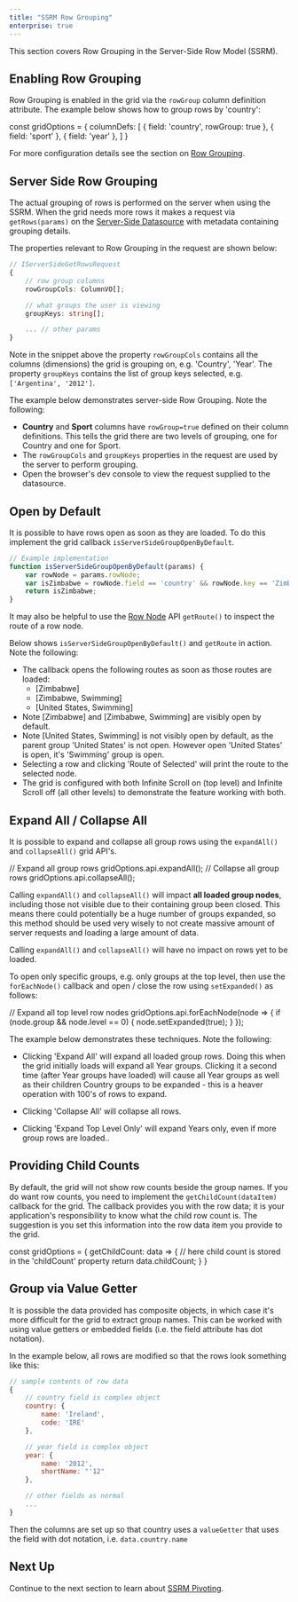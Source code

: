 ```yaml
---
title: "SSRM Row Grouping"
enterprise: true
---
```


This section covers Row Grouping in the Server-Side Row Model (SSRM).

## Enabling Row Grouping

Row Grouping is enabled in the grid via the `rowGroup` column definition attribute.
The example below shows how to group rows by 'country':

<snippet>
const gridOptions = {
    columnDefs: [
        { field: 'country', rowGroup: true },
        { field: 'sport' },
        { field: 'year' },
    ]
}
</snippet>

For more configuration details see the section on [Row Grouping](/grouping/).

## Server Side Row Grouping

The actual grouping of rows is performed on the server when using the SSRM. When the grid needs more rows it makes a 
request via `getRows(params)` on the [Server-Side Datasource](/server-side-model-datasource) with metadata containing 
grouping details.

The properties relevant to Row Grouping in the request are shown below:

```ts
// IServerSideGetRowsRequest
{
    // row group columns
    rowGroupCols: ColumnVO[];

    // what groups the user is viewing
    groupKeys: string[];

    ... // other params
}
```

Note in the snippet above the property `rowGroupCols` contains all the columns (dimensions) the grid is
grouping on, e.g. 'Country', 'Year'. The property `groupKeys` contains the list of group keys selected,
e.g. `['Argentina', '2012']`.

The example below demonstrates server-side Row Grouping. Note the following:

- <b>Country</b> and <b>Sport</b> columns have `rowGroup=true` defined on their column definitions. This tells the grid there are two levels of grouping, one for Country and one for Sport.
- The `rowGroupCols` and `groupKeys` properties in the request are used by the server to perform grouping.
- Open the browser's dev console to view the request supplied to the datasource.

<grid-example title='Row Grouping' name='row-grouping' type='generated' options='{ "enterprise": true, "exampleHeight": 590, "extras": ["alasql"], "modules": ["serverside", "rowgrouping"] }'></grid-example>

## Open by Default

It is possible to have rows open as soon as they are loaded. To do this implement the grid callback `isServerSideGroupOpenByDefault`.

<api-documentation source='grid-options/properties.json' section='serverSideRowModel' names='["isServerSideGroupOpenByDefault"]' ></api-documentation>

```js
// Example implementation
function isServerSideGroupOpenByDefault(params) {
    var rowNode = params.rowNode;
    var isZimbabwe = rowNode.field == 'country' && rowNode.key == 'Zimbabwe';
    return isZimbabwe;
}
```

It may also be helpful to use the [Row Node](/row-object/) API `getRoute()` to inspect the route of a row node.

<api-documentation source='row-object/resources/methods.json' section='rowNodeMethods' names='["getRoute"]' ></api-documentation>

Below shows `isServerSideGroupOpenByDefault()` and `getRoute` in action. Note the following:

- The callback opens the following routes as soon as those routes are loaded:
    - [Zimbabwe]
    - [Zimbabwe, Swimming]
    - [United States, Swimming]
- Note [Zimbabwe] and [Zimbabwe, Swimming] are visibly open by default.
- Note [United States, Swimming] is not visibly open by default, as the parent group 'United States' is not open. However open 'United States' is open, it's 'Swimming' group is open.
- Selecting a row and clicking 'Route of Selected' will print the route to the selected node.
- The grid is configured with both Infinite Scroll on (top level) and Infinite Scroll off (all other levels) to demonstrate the feature working with both.

<grid-example title='Open by Default' name='open-by-default' type='generated' options='{ "enterprise": true, "extras": ["alasql"], "modules": ["serverside"] }'></grid-example>

## Expand All / Collapse All

It is possible to expand and collapse all group rows using the `expandAll()` and `collapseAll()` grid API's.

<snippet>
// Expand all group rows
gridOptions.api.expandAll();
// Collapse all group rows
gridOptions.api.collapseAll();
</snippet>

Calling `expandAll()` and `collapseAll()` will impact **all loaded group nodes**, including those not visible due to their containing group been closed. This means there could potentially be a huge number of groups expanded, so this method should be used very wisely to not create massive amount of server requests and loading a large amount of data.

Calling `expandAll()` and `collapseAll()` will have no impact on rows yet to be loaded.

To open only specific groups, e.g. only groups at the top level, then use the `forEachNode()` callback and open / close the row using `setExpanded()` as follows:

<snippet>
// Expand all top level row nodes
gridOptions.api.forEachNode(node => {
    if (node.group && node.level == 0) {
        node.setExpanded(true);
    }
});
</snippet>

The example below demonstrates these techniques. Note the following:

- Clicking 'Expand All' will expand all loaded group rows. Doing this when the grid initially loads will expand all Year groups. Clicking it a second time (after Year groups have loaded) will cause all Year groups as well as their children Country groups to be expanded - this is a heaver operation with 100's of rows to expand.

- Clicking 'Collapse All' will collapse all rows.
- Clicking 'Expand Top Level Only' will expand Years only, even if more group rows are loaded..

<grid-example title='Expand All' name='expand-all' type='generated' options='{ "enterprise": true, "extras": ["alasql"], "modules": ["serverside"] }'></grid-example>

## Providing Child Counts

By default, the grid will not show row counts beside the group names. If you do want row counts, you need to implement the `getChildCount(dataItem)` callback for the grid. The callback provides you with the row data; it is your application's responsibility to know what the child row count is. The suggestion is you set this information into the row data item you provide to the grid.

<api-documentation source='grid-options/properties.json' section='serverSideRowModel' names='["getChildCount"]' ></api-documentation>

<snippet>
const gridOptions = {
    getChildCount: data => {
        // here child count is stored in the 'childCount' property
        return data.childCount;
    }
}
</snippet>

<grid-example title='Child Counts' name='child-counts' type='generated' options='{ "enterprise": true, "exampleHeight": 590, "extras": ["alasql"], "modules": ["serverside"] }'></grid-example>


## Group via Value Getter

It is possible the data provided has composite objects, in which case it's more difficult for the grid to extract group names. This can be worked with using value getters or embedded fields (i.e. the field attribute has dot notation).

In the example below, all rows are modified so that the rows look something like this:

```js
// sample contents of row data
{
    // country field is complex object
    country: {
        name: 'Ireland',
        code: 'IRE'
    },

    // year field is complex object
    year: {
        name: '2012',
        shortName: "'12"
    },

    // other fields as normal
    ...
}
```

Then the columns are set up so that country uses a `valueGetter` that uses the field with dot notation, i.e. `data.country.name`

<grid-example title='Complex Objects' name='complex-objects' type='generated' options='{ "enterprise": true, "exampleHeight": 590, "extras": ["alasql"], "modules": ["serverside", "rowgrouping"] }'></grid-example>

## Next Up

Continue to the next section to learn about [SSRM Pivoting](/server-side-model-pivoting/).
